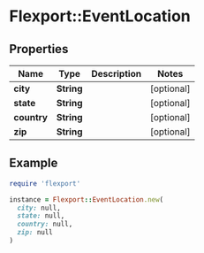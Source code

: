 # Flexport::EventLocation

## Properties

| Name | Type | Description | Notes |
| ---- | ---- | ----------- | ----- |
| **city** | **String** |  | [optional] |
| **state** | **String** |  | [optional] |
| **country** | **String** |  | [optional] |
| **zip** | **String** |  | [optional] |

## Example

```ruby
require 'flexport'

instance = Flexport::EventLocation.new(
  city: null,
  state: null,
  country: null,
  zip: null
)
```

